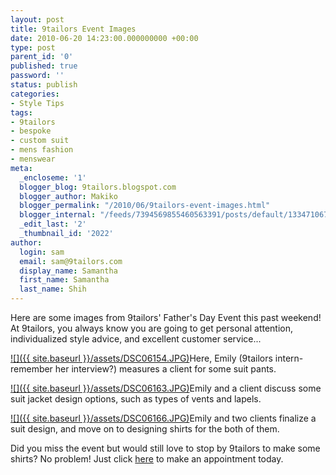 ```yaml
---
layout: post
title: 9tailors Event Images
date: 2010-06-20 14:23:00.000000000 +00:00
type: post
parent_id: '0'
published: true
password: ''
status: publish
categories:
- Style Tips
tags:
- 9tailors
- bespoke
- custom suit
- mens fashion
- menswear
meta:
  _encloseme: '1'
  blogger_blog: 9tailors.blogspot.com
  blogger_author: Makiko
  blogger_permalink: "/2010/06/9tailors-event-images.html"
  blogger_internal: "/feeds/7394569855460563391/posts/default/1334710676240031773"
  _edit_last: '2'
  _thumbnail_id: '2022'
author:
  login: sam
  email: sam@9tailors.com
  display_name: Samantha
  first_name: Samantha
  last_name: Shih
---
```

Here are some images from 9tailors' Father's Day Event this past weekend! At 9tailors, you always know you are going to get personal attention, individualized style advice, and excellent customer service...

[![]({{ site.baseurl }}/assets/DSC06154.JPG)](http://1.bp.blogspot.com/_20LDsLnO2rk/TB4lKIv864I/AAAAAAAAASE/qdw6zIJEEdU/s1600/DSC06154.JPG)Here, Emily (9tailors intern- remember her interview?) measures a client for some suit pants.

  

  
[![]({{ site.baseurl }}/assets/DSC06163.JPG)](http://1.bp.blogspot.com/_20LDsLnO2rk/TB4lJlc-XII/AAAAAAAAAR8/K-51M1DVmdQ/s1600/DSC06163.JPG)Emily and a client discuss some suit jacket design options, such as types of vents and lapels.

  
[![]({{ site.baseurl }}/assets/DSC06166.JPG)](http://3.bp.blogspot.com/_20LDsLnO2rk/TB4lJHqO5BI/AAAAAAAAAR0/d8XGNOGr6Mg/s1600/DSC06166.JPG)Emily and two clients finalize a suit design, and move on to designing shirts for the both of them.

Did you miss the event but would still love to stop by 9tailors to make some shirts? No problem! Just click [here](http://beta.9tailors.com/pages/contact_us) to make an appointment today.